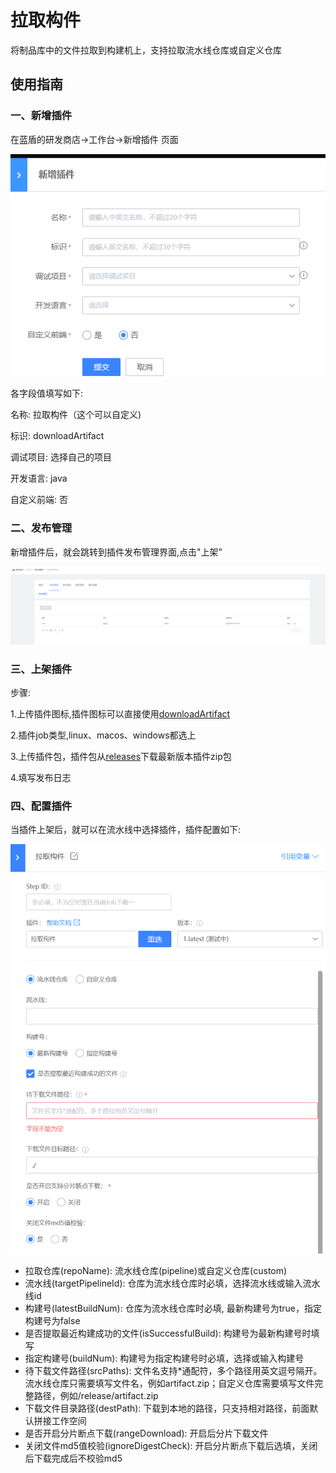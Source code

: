 # 拉取构件
将制品库中的文件拉取到构建机上，支持拉取流水线仓库或自定义仓库

## 使用指南
### 一、新增插件
在蓝盾的研发商店->工作台->新增插件 页面

![添加插件](images/addPlugin.png)

各字段值填写如下:

名称: 拉取构件（这个可以自定义)

标识: downloadArtifact

调试项目: 选择自己的项目

开发语言: java

自定义前端: 否

### 二、发布管理
新增插件后，就会跳转到插件发布管理界面,点击"上架”

![上架插件](images/publish.png)

### 三、上架插件
步骤:

1.上传插件图标,插件图标可以直接使用[downloadArtifact](images/downloadArtifact.png)

2.插件job类型,linux、macos、windows都选上

3.上传插件包，插件包从[releases](https://github.com/TencentBlueKing/ci-downloadArtifact/releases)下载最新版本插件zip包

4.填写发布日志

### 四、配置插件
当插件上架后，就可以在流水线中选择插件，插件配置如下:

![插件配置](images/config.png)

- 拉取仓库(repoName): 流水线仓库(pipeline)或自定义仓库(custom)
- 流水线(targetPipelineId): 仓库为流水线仓库时必填，选择流水线或输入流水线id
- 构建号(latestBuildNum): 仓库为流水线仓库时必填, 最新构建号为true，指定构建号为false
- 是否提取最近构建成功的文件(isSuccessfulBuild): 构建号为最新构建号时填写
- 指定构建号(buildNum): 构建号为指定构建号时必填，选择或输入构建号
- 待下载文件路径(srcPaths): 文件名支持*通配符，多个路径用英文逗号隔开。流水线仓库只需要填写文件名，例如artifact.zip；自定义仓库需要填写文件完整路径，例如/release/artifact.zip
- 下载文件目录路径(destPath): 下载到本地的路径，只支持相对路径，前面默认拼接工作空间
- 是否开启分片断点下载(rangeDownload): 开启后分片下载文件
- 关闭文件md5值校验(ignoreDigestCheck): 开启分片断点下载后选填，关闭后下载完成后不校验md5
